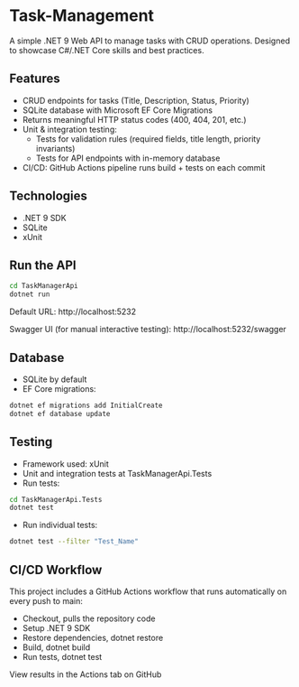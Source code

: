 # Task-Management

A simple .NET 9 Web API to manage tasks with CRUD operations. Designed to showcase C#/.NET Core skills and best practices.

## Features
- CRUD endpoints for tasks (Title, Description, Status, Priority)
- SQLite database with Microsoft EF Core Migrations
- Returns meaningful HTTP status codes (400, 404, 201, etc.)
- Unit & integration testing:
    - Tests for validation rules (required fields, title length, priority invariants)
    - Tests for API endpoints with in-memory database
- CI/CD: GitHub Actions pipeline runs build + tests on each commit

## Technologies
- .NET 9 SDK
- SQLite
- xUnit

## Run the API
```sh
cd TaskManagerApi
dotnet run
```

Default URL: http://localhost:5232

Swagger UI (for manual interactive testing): http://localhost:5232/swagger


## Database
- SQLite by default
- EF Core migrations:
```sh
dotnet ef migrations add InitialCreate
dotnet ef database update
```

## Testing
- Framework used: xUnit
- Unit and integration tests at TaskManagerApi.Tests
- Run tests:
```sh
cd TaskManagerApi.Tests
dotnet test
```
- Run individual tests:
```sh
dotnet test --filter "Test_Name"
```

## CI/CD Workflow

This project includes a GitHub Actions workflow that runs automatically on every push to main:
- Checkout, pulls the repository code
- Setup .NET 9 SDK
- Restore dependencies, dotnet restore
- Build, dotnet build
- Run tests, dotnet test

View results in the Actions tab on GitHub

